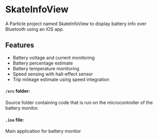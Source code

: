 # SkateInfoView

A Particle project named SkateInfoView to display battery info over Bluetooth using an iOS app.

## Features

- Battery voltage and current monitoring
- Battery percentage estimate
- Battery temperature monitoring
- Speed sensing with hall-effect sensor
- Trip mileage estimate using speed integration

#### ```/src``` folder:  
Source folder containing code that is run on the microcontroller of the battery monitor.

#### ```.ino``` file:
Main application for battery monitor
